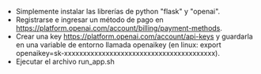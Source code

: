- Simplemente instalar las librerías de python "flask" y "openai".
- Registrarse e ingresar un método de pago en https://platform.openai.com/account/billing/payment-methods.
- Crear una key https://platform.openai.com/account/api-keys y guardarla en una variable de entorno llamada openaikey (en linux: export openaikey=sk-xxxxxxxxxxxxxxxxxxxxxxxxxxxxxxxxxxxxxxxx).
- Ejecutar el archivo run_app.sh